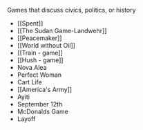 Games that discuss civics, politics, or history

 - [[Spent]]
 - [[The Sudan Game-Landwehr]]
 - [[Peacemaker]]
 - [[World without Oil]]
 - [[Train - game]]
 - [[Hush - game]]
 - Nova Alea
 - Perfect Woman
 - Cart Life
 - [[America's Army]]
 - Ayiti
 - September 12th
 - McDonalds Game
 - Layoff
